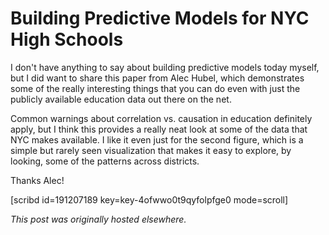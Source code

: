 # Building Predictive Models for NYC High Schools


I don't have anything to say about building predictive models today myself, but I did want to share this paper from Alec Hubel, which demonstrates some of the really interesting things that you can do even with just the publicly available education data out there on the net.

Common warnings about correlation vs. causation in education definitely apply, but I think this provides a really neat look at some of the data that NYC makes available. I like it even just for the second figure, which is a simple but rarely seen visualization that makes it easy to explore, by looking, some of the patterns across districts.

Thanks Alec!

[scribd id=191207189 key=key-4ofwwo0t9qyfolpfge0 mode=scroll]



*This post was originally hosted elsewhere.*
